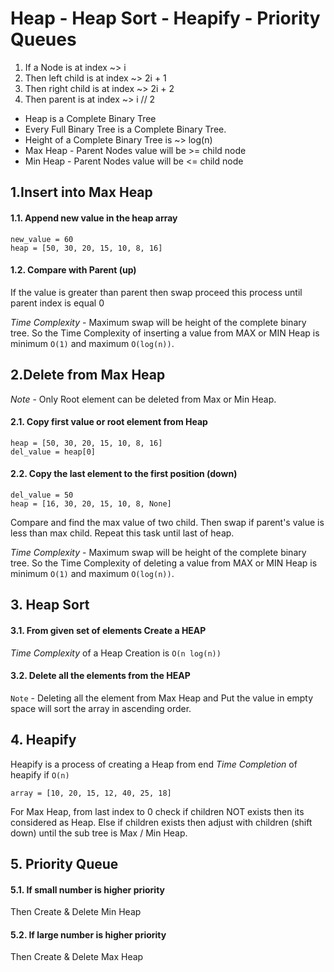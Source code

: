 # Heap - Heap Sort - Heapify - Priority Queues

1. If a Node is at index ~> i
2. Then left child is at index ~> 2i + 1
3. Then right child is at index ~> 2i + 2
4. Then parent is at index ~> i // 2

- Heap is a Complete Binary Tree
- Every Full Binary Tree is a Complete Binary Tree.
- Height of a Complete Binary Tree is ~> log(n)
- Max Heap - Parent Nodes value will be >= child node
- Min Heap - Parent Nodes value will be <= child node


## 1.Insert into Max Heap
#### 1.1. Append new value in the heap array
```python3
new_value = 60
heap = [50, 30, 20, 15, 10, 8, 16]
```
#### 1.2. Compare with Parent (up)
If the value is greater than parent then swap
proceed this process until parent index is equal 0

*Time Complexity* - Maximum swap will be height of the complete binary tree.
So the Time Complexity of inserting a value from MAX or MIN Heap is minimum `O(1)` and maximum `O(log(n))`.


## 2.Delete from Max Heap
*Note* - Only Root element can be deleted from Max or Min Heap.
#### 2.1. Copy first value or root element from Heap
```python3
heap = [50, 30, 20, 15, 10, 8, 16]
del_value = heap[0]
```
#### 2.2. Copy the last element to the first position (down)
```python3
del_value = 50
heap = [16, 30, 20, 15, 10, 8, None]
```
Compare and find the max value of two child. Then swap if parent's value is less than max child.
Repeat this task until last of heap.

*Time Complexity* - Maximum swap will be height of the complete binary tree.
So the Time Complexity of deleting a value from MAX or MIN Heap is minimum `O(1)` and maximum `O(log(n))`.


## 3. Heap Sort
#### 3.1. From given set of elements Create a HEAP
*Time Complexity* of a Heap Creation is `O(n log(n))` 
#### 3.2. Delete all the elements from the HEAP
`Note` - Deleting all the element from Max Heap and Put the value in empty space will sort the array in ascending order.


## 4. Heapify
Heapify is a process of creating a Heap from end
*Time Completion* of heapify if `O(n)`
```python3
array = [10, 20, 15, 12, 40, 25, 18]
```
For Max Heap, from last index to 0 check if children NOT exists then its considered as Heap. Else if children exists then adjust with children (shift down) until the sub tree is Max / Min Heap.


## 5. Priority Queue
#### 5.1. If small number is higher priority 
Then Create & Delete Min Heap
#### 5.2. If large number is higher priority 
Then Create & Delete Max Heap